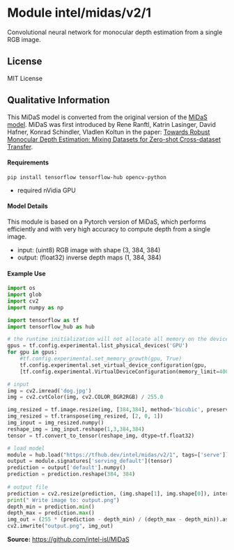 # Module intel/midas/v2/1
Convolutional neural network for monocular depth estimation from a single RGB image.

<!-- asset-path: legacy -->
<!-- module-type: image-depth-estimation -->
<!-- task: image-depth-estimation -->
<!-- network-architecture: midas -->
<!-- dataset: diml-indoor -->
<!-- dataset: megadepth -->
<!-- dataset: redweb -->
<!-- dataset: wsvd -->
<!-- dataset: 3dmovies -->
<!-- fine-tunable: false  -->
<!-- format: hub -->
<!-- license: MIT -->

## License
MIT License

## Qualitative Information

This MiDaS model is converted from the original version of the [MiDaS model](https://github.com/intel-isl/MiDaS). 
MiDaS was first introduced by
Rene Ranftl, Katrin Lasinger, David Hafner, Konrad Schindler, Vladlen Koltun in the paper:
[Towards Robust Monocular Depth Estimation: Mixing Datasets for Zero-shot Cross-dataset Transfer](https://arxiv.org/abs/1907.01341).

#### Requirements

```
pip install tensorflow tensorflow-hub opencv-python
```

* required nVidia GPU

#### Model Details
This module is based on a Pytorch version of MiDaS, which performs efficiently and with very high accuracy to compute depth from a single image.

* input: (uint8) RGB image with shape (3, 384, 384)
* output: (float32) inverse depth maps (1, 384, 384)

#### Example Use

```python
import os
import glob
import cv2
import numpy as np

import tensorflow as tf
import tensorflow_hub as hub

# the runtime initialization will not allocate all memory on the device to avoid out of GPU memory
gpus = tf.config.experimental.list_physical_devices('GPU')
for gpu in gpus:
    #tf.config.experimental.set_memory_growth(gpu, True)
    tf.config.experimental.set_virtual_device_configuration(gpu,
    [tf.config.experimental.VirtualDeviceConfiguration(memory_limit=4000)])

# input
img = cv2.imread('dog.jpg')
img = cv2.cvtColor(img, cv2.COLOR_BGR2RGB) / 255.0

img_resized = tf.image.resize(img, [384,384], method='bicubic', preserve_aspect_ratio=False)
img_resized = tf.transpose(img_resized, [2, 0, 1])
img_input = img_resized.numpy()
reshape_img = img_input.reshape(1,3,384,384)
tensor = tf.convert_to_tensor(reshape_img, dtype=tf.float32)

# load model
module = hub.load("https://tfhub.dev/intel/midas/v2/1", tags=['serve'])
output = module.signatures['serving_default'](tensor)
prediction = output['default'].numpy()
prediction = prediction.reshape(384, 384)
             
# output file
prediction = cv2.resize(prediction, (img.shape[1], img.shape[0]), interpolation=cv2.INTER_CUBIC)
print(" Write image to: output.png")
depth_min = prediction.min()
depth_max = prediction.max()
img_out = (255 * (prediction - depth_min) / (depth_max - depth_min)).astype("uint8")
cv2.imwrite("output.png", img_out)

```


**Source:** https://github.com/intel-isl/MiDaS

